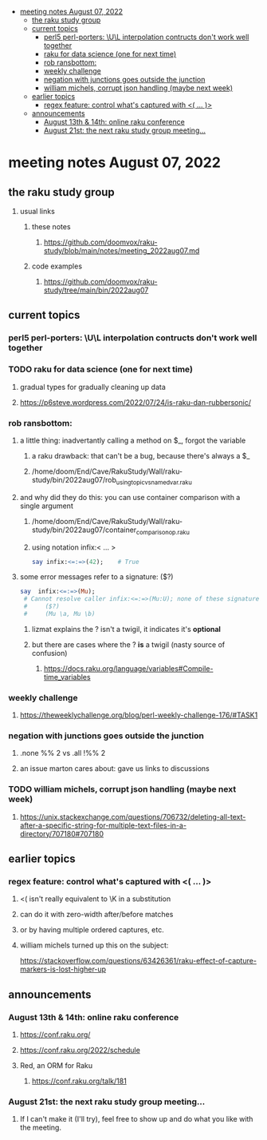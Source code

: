- [meeting notes August 07, 2022](#orgff2db0d)
  - [the raku study group](#org99152e6)
  - [current topics](#orgdd4a84f)
    - [perl5 perl-porters: \U\L interpolation contructs don't work well together](#org559c169)
    - [raku for data science  (one for next time)](#orgcbe9470)
    - [rob ransbottom:](#orgcf4b270)
    - [weekly challenge](#org56cce6a)
    - [negation with junctions goes outside the junction](#orga85b76a)
    - [william michels, corrupt json handling (maybe next week)](#org7cc6321)
  - [earlier topics](#org01e75b7)
    - [regex feature: control what's captured with <( &#x2026; )>](#org95f544c)
  - [announcements](#org2ebfa1a)
    - [August 13th & 14th: online raku conference](#orgb4b5259)
    - [August 21st: the next raku study group meeting&#x2026;](#org00ffbc4)


<a id="orgff2db0d"></a>

# meeting notes August 07, 2022


<a id="org99152e6"></a>

## the raku study group

1.  usual links

    1.  these notes
    
        1.  <https://github.com/doomvox/raku-study/blob/main/notes/meeting_2022aug07.md>
    
    2.  code examples
    
        1.  <https://github.com/doomvox/raku-study/tree/main/bin/2022aug07>


<a id="orgdd4a84f"></a>

## current topics


<a id="org559c169"></a>

### perl5 perl-porters: \U\L interpolation contructs don't work well together


<a id="orgcbe9470"></a>

### TODO raku for data science  (one for next time)

1.  gradual types for gradually cleaning up data

2.  <https://p6steve.wordpress.com/2022/07/24/is-raku-dan-rubbersonic/>


<a id="orgcf4b270"></a>

### rob ransbottom:

1.  a little thing: inadvertantly calling a method on $\_, forgot the variable

    1.  a raku drawback: that can't be a bug, because there's always a $\_
    
    2.  /home/doom/End/Cave/RakuStudy/Wall/raku-study/bin/2022aug07/rob<sub>using</sub><sub>topic</sub><sub>vs</sub><sub>named</sub><sub>var.raku</sub>

2.  and why did they do this: you can use container comparison with a single argument

    1.  /home/doom/End/Cave/RakuStudy/Wall/raku-study/bin/2022aug07/container<sub>comparison</sub><sub>op.raku</sub>
    
    2.  using notation infix:< &#x2026; >
    
        ```raku
        say infix:<=:=>(42);    # True
        ```

3.  some error messages refer to a signature: ($?)

    ```raku
    say  infix:<=:=>(Mu); 
     # Cannot resolve caller infix:<=:=>(Mu:U); none of these signatures match:
     #     ($?)
     #     (Mu \a, Mu \b)
    ```
    
    1.  lizmat explains the ? isn't a twigil, it indicates it's **optional**
    
    2.  but there are cases where the ? **is** a twigil (nasty source of confusion)
    
        1.  <https://docs.raku.org/language/variables#Compile-time_variables>


<a id="org56cce6a"></a>

### weekly challenge

1.  <https://theweeklychallenge.org/blog/perl-weekly-challenge-176/#TASK1>


<a id="orga85b76a"></a>

### negation with junctions goes outside the junction

1.  .none %% 2 vs  .all  !%% 2

2.  an issue marton cares about: gave us links to discussions


<a id="org7cc6321"></a>

### TODO william michels, corrupt json handling (maybe next week)

1.  <https://unix.stackexchange.com/questions/706732/deleting-all-text-after-a-specific-string-for-multiple-text-files-in-a-directory/707180#707180>


<a id="org01e75b7"></a>

## earlier topics


<a id="org95f544c"></a>

### regex feature: control what's captured with <( &#x2026; )>

1.  <( isn't really equivalent to \K in a substitution

2.  can do it with zero-width after/before matches

3.  or by having multiple ordered captures, etc.

4.  william michels turned up this on the subject:

    <https://stackoverflow.com/questions/63426361/raku-effect-of-capture-markers-is-lost-higher-up>


<a id="org2ebfa1a"></a>

## announcements


<a id="orgb4b5259"></a>

### August 13th & 14th: online raku conference

1.  <https://conf.raku.org/>

2.  <https://conf.raku.org/2022/schedule>

3.  Red, an ORM for Raku

    1.  <https://conf.raku.org/talk/181>


<a id="org00ffbc4"></a>

### August 21st: the next raku study group meeting&#x2026;

1.  If I can't make it (I'll try), feel free to show up and do what you like with the meeting.
